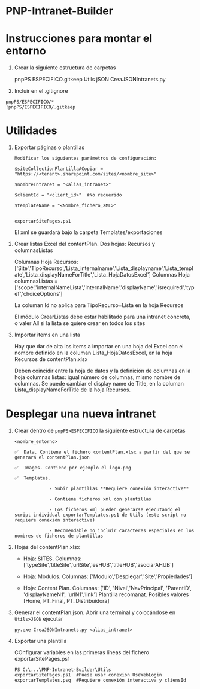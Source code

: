 # PNP-Intranet-Builder

# Instrucciones para montar el entorno

1. Crear la siguiente estructura de carpetas

    pnpPS
        ESPECIFICO\.gitkeep
    Utils
        jSON
            CreaJSONIntranets.py


2. Incluir en el .gitignore  

```
pnpPS/ESPECIFICO/*
!pnpPS/ESPECIFICO/.gitkeep
```

# Utilidades

1. Exportar páginas o plantillas

    ```
    Modificar los siguientes parámetros de configuración:

    $siteCollectionPlantillaACopiar = "https://<tenant>.sharepoint.com/sites/<nombre_site>"
    
    $nombreIntranet = "<alias_intranet>"
    
    $clientId = "<client_id>"  #No requerido
    
    $templateName = "<Nombre_fichero_XML>" 

    ``` 

    ```Ejecutar la instrucción:

    exportarSitePages.ps1 
    
    ```


    El xml se guardará bajo la carpeta Templates/exportaciones

2. Crear listas
    Excel del contentPlan. Dos hojas: Recursos y columnasListas
    
    Columnas Hoja Recursos: ['Site','TipoRecurso','Lista_internalname','Lista_displayname','Lista_template','Lista_displayNameForTitle','Lista_HojaDatosExcel']
    Columnas Hoja columnasListas = ['scope','internalNameLista','internalName','displayName','isrequired','typef','choiceOptions']

    La columan Id no aplica para TipoRecurso=Lista en la hoja Recursos

    El módulo CrearListas debe estar habilitado para una intranet concreta, o valer All si la lista se quiere crear en todos los sites
    
3. Importar items en una lista

    Hay que dar de alta los items a importar en una hoja del Excel con el nombre definido en la columan Lista_HojaDatosExcel, en la hoja Recursos de contentPlan.xlsx

    Deben coincidir entre la hoja de datos y la definición de columnas en la hoja columnas listas: igual número de columnas, mismo nombre de columnas. Se puede cambiar el display name de Title, en la columan Lista_displayNameForTitle de la hoja Recursos.

# Desplegar una nueva intranet

1. Crear dentro de `pnpPS>ESPECIFICO` la siguiente estructura de carpetas 

    `<nombre_entorno>`

       ✅  Data. Contiene el fichero contentPlan.xlsx a partir del que se generará el contentPlan.json
    
       ✅  Images. Contiene por ejemplo el logo.png
    
       ✅  Templates. 
    
                    - Subir plantillas **Requiere conexión interactive**
    
                    - Contiene ficheros xml con plantillas
    
                    - Los ficheros xml pueden generarse ejecutando el script individual exportarTemplates.ps1 de Utils (este script no requiere conexión interactive) 
    
                    - Recomendable no incluir caracteres especiales en los nombres de ficheros de plantillas
                    

2. Hojas del contentPlan.xlsx

    - Hoja: SITES. Columnas: ['typeSite','titleSite','urlSite','esHUB','titleHUB','asociarAHUB']

    - Hoja: Modulos. Columnas: ['Modulo','Desplegar','Site','Propiedades']

    - Hoja: Content Plan. Columnas: ['ID', 'Nivel','NavPrincipal', 'ParentID', 'displayNameN1', 'urlN1','link'] 
            Plantilla recomanat. Posibles valores [Home, PT_Final, PT_Distribuidora]

            

3. Generar el contentPlan.json. Abrir una terminal y colocándose en `Utils>JSON` ejecutar

    ```
    py.exe CreaJSONIntranets.py <alias_intranet>

    ````
4. Exportar una plantilla

    COnfigurar variables  en las primeras líneas del fichero exportarSitePages.ps1

    ```
    PS C:\...\PNP-Intranet-Builder\Utils
    exportarSitePages.ps1  #Puese usar conexión UseWebLogin
    exportarTemplates.psq  #Requiere conexión interactiva y cliensId
    ```    




